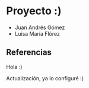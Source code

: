# Proyecto :)
- Juan Andrés Gómez
- Luisa María Flórez

## Referencias
Hola :)

Actualización, ya lo configuré :)
